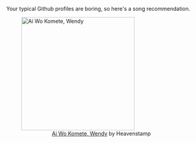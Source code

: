 Your typical Github profiles are boring, so here's a song recommendation.
<figure><img width="300" height="300" src="https://i.scdn.co/image/ab67616d0000b27370d999b092946fccf585d40a" alt="Ai Wo Komete, Wendy" /><figcaption align="center"><a href="https://open.spotify.com/track/3277RaN5oozQZXBQR4a3wU" target="_blank">Ai Wo Komete, Wendy</a> by Heavenstamp</figcaption></figure>
